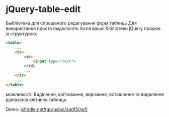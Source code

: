 # jQuery-table-edit
Быбліотека для спрощеного редагування форм таблиць
Для використання просто пыдключіть після вашої бібліотеки jQuery працює зі структурою:
````html
<table>
    ...
    <tr>
        <td>
            <input type="text">
        </td>
        ...
    </tr>
    ...
</table>
````
можливості:
Виділення, копіювання, вирізання, вставлення та видалення діапазонів клітинок таблиць

Demo: <a href="https://jsfiddle.net/tguruslan/zqdf50wf/4/">jsfiddle.net/tguruslan/zqdf50wf/</a>
